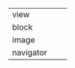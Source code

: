 |           |      |      |
| --------- | ---- | ---- |
| view      |      |      |
| block     |      |      |
| image     |      |      |
| navigator |      |      |

